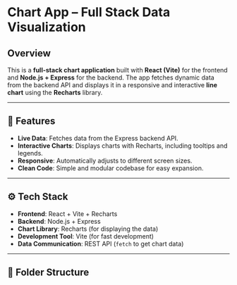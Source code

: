 # Chart App – Full Stack Data Visualization

## Overview

This is a **full-stack chart application** built with **React (Vite)** for the frontend and **Node.js + Express** for the backend. The app fetches dynamic data from the backend API and displays it in a responsive and interactive **line chart** using the **Recharts** library.

---

## 🚀 Features

- **Live Data**: Fetches data from the Express backend API.
- **Interactive Charts**: Displays charts with Recharts, including tooltips and legends.
- **Responsive**: Automatically adjusts to different screen sizes.
- **Clean Code**: Simple and modular codebase for easy expansion.

---

## ⚙️ Tech Stack

- **Frontend**: React + Vite + Recharts
- **Backend**: Node.js + Express
- **Chart Library**: Recharts (for displaying the data)
- **Development Tool**: Vite (for fast development)
- **Data Communication**: REST API (`fetch` to get chart data)

---

## 📁 Folder Structure

